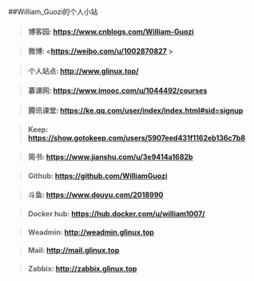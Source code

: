 ##William_Guozi的个人小站

>#### 博客园: <https://www.cnblogs.com/William-Guozi>
####
>#### 微博: <https://weibo.com/u/1002870827 >
####
>#### 个人站点: <http://www.glinux.top/>
####
>#### 慕课网: <https://www.imooc.com/u/1044492/courses>
####
>#### 腾讯课堂: <https://ke.qq.com/user/index/index.html#sid=signup>
####
>#### Keep: <https://show.gotokeep.com/users/5907eed431f1162eb136c7b8>
####
>#### 简书: <https://www.jianshu.com/u/3e9414a1682b>
####
>#### Github: <https://github.com/WilliamGuozi>
####
>#### 斗鱼: <https://www.douyu.com/2018990>
####
>#### Docker hub: <https://hub.docker.com/u/william1007/>
####
>#### Weadmin: <http://weadmin.glinux.top>
####
>#### Mail: <http://mail.glinux.top>
####
>#### Zabbix: <http://zabbix.glinux.top>